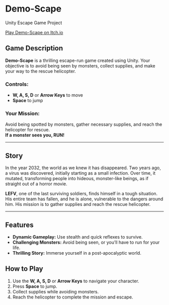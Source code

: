 # Demo-Scape
Unity Escape Game Project

[Play Demo-Scape on Itch.io](https://haisar.itch.io/competencia)

## Game Description

**Demo-Scape** is a thrilling escape-run game created using Unity. Your objective is to avoid being seen by monsters, collect supplies, and make your way to the rescue helicopter.

### Controls:
- **W, A, S, D** or **Arrow Keys** to move
- **Space** to jump

### Your Mission:
Avoid being spotted by monsters, gather necessary supplies, and reach the helicopter for rescue.  
**If a monster sees you, RUN!**

---

## Story


In the year 2032, the world as we knew it has disappeared. Two years ago, a virus was discovered, initially starting as a small infection. Over time, it mutated, transforming people into hideous, monster-like beings, as if straight out of a horror movie.

**LEFV**, one of the last surviving soldiers, finds himself in a tough situation. His entire team has fallen, and he is alone, vulnerable to the dangers around him. His mission is to gather supplies and reach the rescue helicopter.

---

## Features
- **Dynamic Gameplay:** Use stealth and quick reflexes to survive.
- **Challenging Monsters:** Avoid being seen, or you’ll have to run for your life.
- **Thrilling Story:** Immerse yourself in a post-apocalyptic world.

## How to Play
1. Use the **W, A, S, D** or **Arrow Keys** to navigate your character.
2. Press **Space** to jump.
3. Collect supplies while avoiding monsters.
4. Reach the helicopter to complete the mission and escape.


